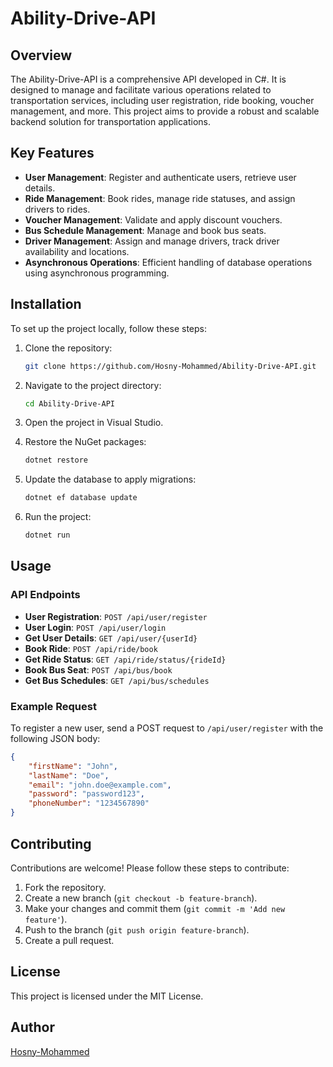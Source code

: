 # Ability-Drive-API

## Overview
The Ability-Drive-API is a comprehensive API developed in C#. It is designed to manage and facilitate various operations related to transportation services, including user registration, ride booking, voucher management, and more. This project aims to provide a robust and scalable backend solution for transportation applications.

## Key Features
- **User Management**: Register and authenticate users, retrieve user details.
- **Ride Management**: Book rides, manage ride statuses, and assign drivers to rides.
- **Voucher Management**: Validate and apply discount vouchers.
- **Bus Schedule Management**: Manage and book bus seats.
- **Driver Management**: Assign and manage drivers, track driver availability and locations.
- **Asynchronous Operations**: Efficient handling of database operations using asynchronous programming.

## Installation
To set up the project locally, follow these steps:

1. Clone the repository:
    ```bash
    git clone https://github.com/Hosny-Mohammed/Ability-Drive-API.git
    ```
2. Navigate to the project directory:
    ```bash
    cd Ability-Drive-API
    ```
3. Open the project in Visual Studio.

4. Restore the NuGet packages:
    ```bash
    dotnet restore
    ```

5. Update the database to apply migrations:
    ```bash
    dotnet ef database update
    ```

6. Run the project:
    ```bash
    dotnet run
    ```

## Usage
### API Endpoints
- **User Registration**: `POST /api/user/register`
- **User Login**: `POST /api/user/login`
- **Get User Details**: `GET /api/user/{userId}`
- **Book Ride**: `POST /api/ride/book`
- **Get Ride Status**: `GET /api/ride/status/{rideId}`
- **Book Bus Seat**: `POST /api/bus/book`
- **Get Bus Schedules**: `GET /api/bus/schedules`

### Example Request
To register a new user, send a POST request to `/api/user/register` with the following JSON body:
```json
{
    "firstName": "John",
    "lastName": "Doe",
    "email": "john.doe@example.com",
    "password": "password123",
    "phoneNumber": "1234567890"
}
```
## Contributing
Contributions are welcome! Please follow these steps to contribute:

1. Fork the repository.
2. Create a new branch (`git checkout -b feature-branch`).
3. Make your changes and commit them (`git commit -m 'Add new feature'`).
4. Push to the branch (`git push origin feature-branch`).
5. Create a pull request.

## License
This project is licensed under the MIT License.

## Author
[Hosny-Mohammed](https://github.com/Hosny-Mohammed)
